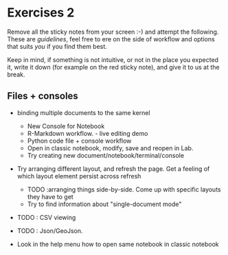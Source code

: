 # Exercises 2

Remove all the sticky notes from your screen :-) and attempt the following.
These are _guidelines_, feel free to ere on the side of workflow and
options that suits _you_ if you find them best. 

Keep in mind, if something is not intuitive, or not in the place you expected it, write
it down (for example on the red sticky note), and give it to us at the break.

## Files + consoles
- binding multiple documents to the same kernel
    - New Console for Notebook
    - R-Markdown workflow. - live editing demo
    - Python code file + console workflow
    - Open in classic notebook, modify, save and reopen in Lab.
    - Try creating new document/notebook/terminal/console

- Try arranging different layout, and refresh the page. Get a feeling of which layout element persist across refresh
    - TODO :arranging things side-by-side. Come up with specific layouts they have to get
    - Try to find information about "single-document mode"




- TODO : CSV viewing
- TODO : Json/GeoJson.


- Look in the help menu how to open same notebook in classic notebook
